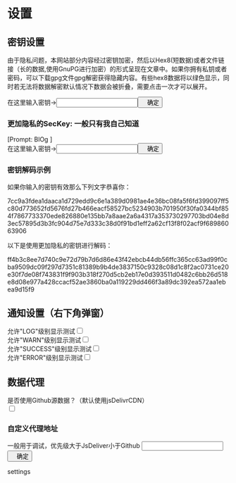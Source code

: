 # 设置

## 密钥设置
<p class='hl ins'>由于隐私问题，本网站部分内容经过密钥加密，然后以Hex8(短数据)或者文件链接（长的数据,使用GnuPG进行加密）的形式呈现在文章中。如果你拥有私钥或者密码，可以下载gpg文件gpg解密获得隐藏内容。有些hex8数据将以绿色显示，同时若无法将数据解密默认情况下数据会被折叠，需要点击一次才可以展开。</p>

在这里输入密钥-><input id='gpg_key' class='ip' type='password' /><button style='text-indent:1em;' onclick='confirmGPG();narn("success","密钥更新成功",1000,"密钥设置");initGPG();'>确定</button>

### 更加隐私的SecKey: 一般只有我自己知道
[Prompt: BlOg ]<br>
在这里输入密钥-><input id='sec_key' class='ip' type='password' /><button style='text-indent:1em;' onclick='confirmGPG();narn("success","密钥更新成功",1000,"密钥设置");initGPG();'>确定</button>

### 密钥解码示例
<p class='hl'>如果你输入的密钥有效那么下列文字恭喜你：</p>
<span class='encrypt' fallback='很可惜，你对网站的了解深度最高也只有40%了，你将无法查看我提及的人的真实名字、我的学校、地址......' >7cc9a3fdea1daaca1d729edd9c6e1a389d0981ae4e36bc08fa5f6fd399097ff5c80d773652fd5676fd27b466eacf58527bc5234903b701950f30fa0344bf854f7867733370ede826880e135bb7a8aae2a6a4317a353730297703bd04e8d3ec57895d3b3fc904d75e7d333c38d0f91bd1eff2a62cf13f8f02acf9f68986063906</span>

<p class='hl'>以下是使用更加隐私的密钥进行解码：</p>
<span class='encpp' fallback='很可惜，你对网站的了解深度还不能达到最深。你将不会了解到我藏起来的东西。Only my hull.' >ff4b3c8ee7d740c9e72d79b7d6d86e43f42ebcb44db56ffc365cc63ad99f0cba9509dc09f297d7351c81389b9b4de3837150c9328c08d1c8f2ac0731ce20e30f7de08f743831f9f903b318f270d5cb2eb17e0d393511d0482c6bb26d518e8d08e977a428ccacf52ae3860ba0a119229dd466f3a89dc392ea572aa1ebea9d15f9</span>


## 通知设置（右下角弹窗）
允许"LOG"级别显示<span style='cursor:pointer;' class='ps' onclick='narn("log","测试")'>测试</span><span><input id='sw_log' class="switch switch-anim" onchange="var fn = function(){narn('success','设置成功');};localStorage.disAllowLog = !checkSwitch(this,fn,fn)" type="checkbox" /></span>
<br>
允许"WARN"级别显示<span style='cursor:pointer;' class='ps' onclick='narn("warn","测试")'>测试</span><span><input id='sw_war' class="switch switch-anim" onchange="var fn = function(){narn('success','设置成功');};localStorage.disAllowWarn = !checkSwitch(this,fn,fn)" type="checkbox" /></span>
<br>
允许"SUCCESS"级别显示<span style='cursor:pointer;' class='ps' onclick='narn("success","测试")'>测试</span><span><input id='sw_suc' class="switch switch-anim" onchange="var fn = function(){narn('success','设置成功');};localStorage.disAllowSuc = !checkSwitch(this,fn,fn)" type="checkbox" /></span>
<br>
允许"ERROR"级别显示<span style='cursor:pointer;' class='ps' onclick='narn("error","测试")'>测试</span><span><input id='sw_err' class="switch switch-anim" onchange="var fn = function(){narn('success','设置成功');};localStorage.disAllowErr = !checkSwitch(this,fn,fn)" type="checkbox" /></span>
<br>

## 数据代理
是否使用Github源数据？（默认使用jsDelivrCDN）<br>
<span><input id='sw_gh' class="switch switch-anim" onchange="var fn = function(){narn('success','设置成功');};localStorage.useGH = checkSwitch(this,fn,fn)" type="checkbox" /></span>

### 自定义代理地址
一般用于调试，优先级大于JsDeliver小于Github
<input id='usdf' class='ip' type='text' /><button style='text-indent:1em;' onclick='localStorage.userDef = document.getElementById("usdf").value;narn("success","地址更新成功",1000,"代理地址设置");'>确定</button>


<div id='page_id'>settings</div>